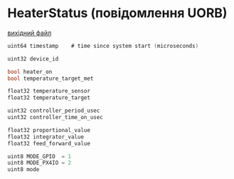 # HeaterStatus (повідомлення UORB)



[вихідний файл](https://github.com/PX4/PX4-Autopilot/blob/release/1.15/msg/HeaterStatus.msg)

```c
uint64 timestamp    # time since system start (microseconds)

uint32 device_id

bool heater_on
bool temperature_target_met

float32 temperature_sensor
float32 temperature_target

uint32 controller_period_usec
uint32 controller_time_on_usec

float32 proportional_value
float32 integrator_value
float32 feed_forward_value

uint8 MODE_GPIO  = 1
uint8 MODE_PX4IO = 2
uint8 mode

```
